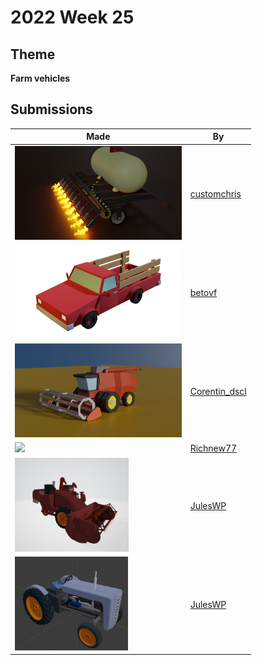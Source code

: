 # 2022 Week 25


## Theme

**Farm vehicles**


## Submissions

| Made | By |
|------|----|
| <img src="./customchris/FlameWeeder.png" height="150" /> | [customchris](./customchris/) |
| <img src="./betovf/farm-pickup.png" height="150" /> | [betovf](./betovf/) |
| <img src="./Corentin_dscl/combine_harvester.png" height="150" /> | [Corentin_dscl](./Corentin_dscl/) |
| <img src="./Richnew77/Tractor.png" height="150" /> | [Richnew77](./Richnew77/) |
| <img src="./JulesWP/Combine1.png" height="150" /> | [JulesWP](./JulesWP/) |
| <img src="./JulesWP/FergiTractor3.png" height="150" /> | [JulesWP](./JulesWP/) |
